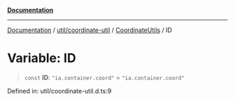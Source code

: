 [**Documentation**](../../../../../index.md)

***

[Documentation](../../../../../index.md) / [util/coordinate-util](../../../index.md) / [CoordinateUtils](../index.md) / ID

# Variable: ID

> `const` **ID**: `"ia.container.coord"` = `"ia.container.coord"`

Defined in: util/coordinate-util.d.ts:9
